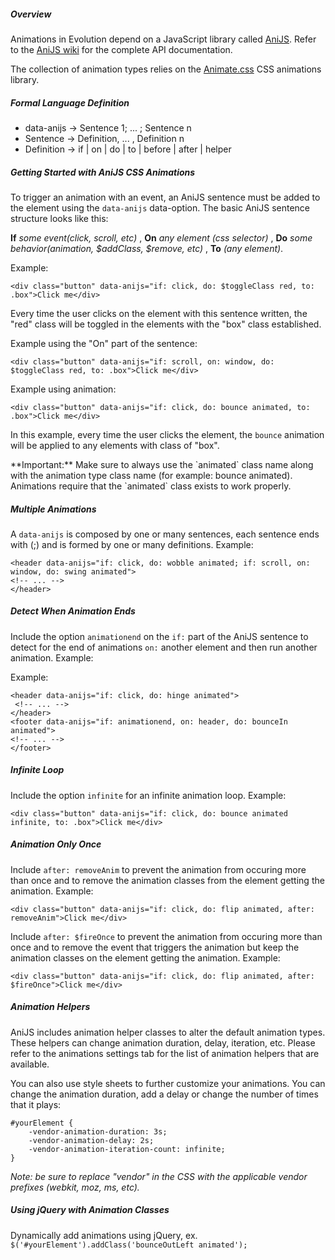 ##### Overview

Animations in Evolution depend on a JavaScript library called [AniJS](http://anijs.github.io/). Refer to the [AniJS wiki](https://github.com/anijs/anijs/wiki) for the complete API documentation.

The collection of animation types relies on the [Animate.css](https://github.com/daneden/animate.css) CSS animations library.


##### Formal Language Definition

* data-anijs  -> Sentence 1; ... ; Sentence n
* Sentence    -> Definition, ... , Definition n
* Definition  -> if | on | do | to | before | after | helper


##### Getting Started with AniJS CSS Animations

To trigger an animation with an event, an AniJS sentence must be added to the element using the `data-anijs` data-option. The basic AniJS sentence structure looks like this:

**If** *some event(click, scroll, etc)* , **On** *any element (css selector)* , **Do** *some behavior(animation, $addClass, $remove, etc)* , **To** *(any element)*.

Example:

`<div class="button" data-anijs="if: click, do: $toggleClass red, to: .box">Click me</div>`

Every time the user clicks on the element with this sentence written, the "red" class will be toggled in the elements with the "box" class established.

Example using the "On" part of the sentence:

`<div class="button" data-anijs="if: scroll, on: window, do: $toggleClass red, to: .box">Click me</div>`

Example using animation:

`<div class="button" data-anijs="if: click, do: bounce animated, to: .box">Click me</div>`

In this example, every time the user clicks the element, the `bounce` animation will be applied to any elements with class of "box".

<div class="evo-site-annotations">
	<p>**Important:** Make sure to always use the `animated` class name along with the animation type class name (for example: bounce animated). Animations require that the `animated` class exists to work properly.</p>
</div>


##### Multiple Animations

A `data-anijs` is composed by one or many sentences, each sentence ends with (;) and is formed by one or many definitions. Example:

```
<header data-anijs="if: click, do: wobble animated; if: scroll, on: window, do: swing animated">
<!-- ... -->
</header>
```


##### Detect When Animation Ends

Include the option `animationend` on the `if:` part of the AniJS sentence to detect for the end of animations `on:` another element and then run another animation. Example:

Example:

```
<header data-anijs="if: click, do: hinge animated">
 <!-- ... -->
</header>
<footer data-anijs="if: animationend, on: header, do: bounceIn animated">
<!-- ... -->
</footer>
```

##### Infinite Loop
Include the option `infinite` for an infinite animation loop. Example:

`<div class="button" data-anijs="if: click, do: bounce animated infinite, to: .box">Click me</div>`

##### Animation Only Once
Include `after: removeAnim` to prevent the animation from occuring more than once and to remove the animation classes from the element getting the animation. Example:

`<div class="button" data-anijs="if: click, do: flip animated, after: removeAnim">Click me</div>`

Include `after: $fireOnce` to prevent the animation from occuring more than once and to remove the event that triggers the animation but keep the animation classes on the element getting the animation. Example:

`<div class="button" data-anijs="if: click, do: flip animated, after: $fireOnce">Click me</div>`

##### Animation Helpers
AniJS includes animation helper classes to alter the default animation types. These helpers can change animation duration, delay, iteration, etc. Please refer to the animations settings tab for the list of animation helpers that are available.

You can also use style sheets to further customize your animations. You can change the animation duration, add a delay or change the number of times that it plays:

```
#yourElement {
	-vendor-animation-duration: 3s;
	-vendor-animation-delay: 2s;
	-vendor-animation-iteration-count: infinite;
}
```

*Note: be sure to replace "vendor" in the CSS with the applicable vendor prefixes (webkit, moz, ms, etc).*

##### Using jQuery with Animation Classes
Dynamically add animations using jQuery, ex. `$('#yourElement').addClass('bounceOutLeft animated');`